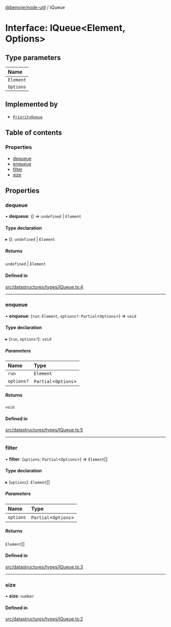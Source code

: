 [@bemoje/node-util](/docs/index.md) / IQueue

# Interface: IQueue<Element, Options\>

## Type parameters

| Name |
| :------ |
| `Element` |
| `Options` |

## Implemented by

- [`PriorityQueue`](/docs/classes/PriorityQueue.md)

## Table of contents

### Properties

- [dequeue](/docs/interfaces/IQueue.md#dequeue)
- [enqueue](/docs/interfaces/IQueue.md#enqueue)
- [filter](/docs/interfaces/IQueue.md#filter)
- [size](/docs/interfaces/IQueue.md#size)

## Properties

### dequeue

• **dequeue**: () => `undefined` \| `Element`

#### Type declaration

▸ (): `undefined` \| `Element`

##### Returns

`undefined` \| `Element`

#### Defined in

[src/datastructures/types/IQueue.ts:4](https://github.com/bemoje/bemoje-node-util/blob/f65e483/src/datastructures/types/IQueue.ts#L4)

___

### enqueue

• **enqueue**: (`run`: `Element`, `options?`: `Partial`<`Options`\>) => `void`

#### Type declaration

▸ (`run`, `options?`): `void`

##### Parameters

| Name | Type |
| :------ | :------ |
| `run` | `Element` |
| `options?` | `Partial`<`Options`\> |

##### Returns

`void`

#### Defined in

[src/datastructures/types/IQueue.ts:5](https://github.com/bemoje/bemoje-node-util/blob/f65e483/src/datastructures/types/IQueue.ts#L5)

___

### filter

• **filter**: (`options`: `Partial`<`Options`\>) => `Element`[]

#### Type declaration

▸ (`options`): `Element`[]

##### Parameters

| Name | Type |
| :------ | :------ |
| `options` | `Partial`<`Options`\> |

##### Returns

`Element`[]

#### Defined in

[src/datastructures/types/IQueue.ts:3](https://github.com/bemoje/bemoje-node-util/blob/f65e483/src/datastructures/types/IQueue.ts#L3)

___

### size

• **size**: `number`

#### Defined in

[src/datastructures/types/IQueue.ts:2](https://github.com/bemoje/bemoje-node-util/blob/f65e483/src/datastructures/types/IQueue.ts#L2)
